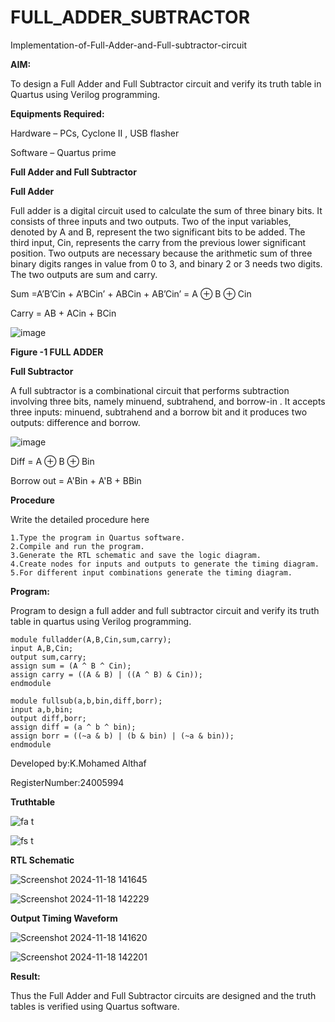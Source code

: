 # FULL_ADDER_SUBTRACTOR

Implementation-of-Full-Adder-and-Full-subtractor-circuit

**AIM:**

To design a Full Adder and Full Subtractor circuit and verify its truth table in Quartus using Verilog programming.

**Equipments Required:**

Hardware – PCs, Cyclone II , USB flasher

Software – Quartus prime

**Full Adder and Full Subtractor**

**Full Adder**

Full adder is a digital circuit used to calculate the sum of three binary bits. It consists of three inputs and two outputs. Two of the input variables, denoted by A and B, represent the two significant bits to be added. The third input, Cin, represents the carry from the previous lower significant position. Two outputs are necessary because the arithmetic sum of three binary digits ranges in value from 0 to 3, and binary 2 or 3 needs two digits. The two outputs are sum and carry.

Sum =A’B’Cin + A’BCin’ + ABCin + AB’Cin’ = A ⊕ B ⊕ Cin 

Carry = AB + ACin + BCin

![image](https://github.com/naavaneetha/FULL_ADDER_SUBTRACTOR/assets/154305477/0f30ba51-5ffb-4198-845f-18e054f675e7)

**Figure -1 FULL ADDER**

**Full Subtractor**

A full subtractor is a combinational circuit that performs subtraction involving three bits, namely minuend, subtrahend, and borrow-in . It accepts three inputs: minuend, subtrahend and a borrow bit and it produces two outputs: difference and borrow.

![image](https://github.com/naavaneetha/FULL_ADDER_SUBTRACTOR/assets/154305477/02b24f51-ab51-4304-9ad6-7b81ffc1ead5)

Diff = A ⊕ B ⊕ Bin 

Borrow out = A'Bin + A'B + BBin

**Procedure**

Write the detailed procedure here
```
1.Type the program in Quartus software. 
2.Compile and run the program.
3.Generate the RTL schematic and save the logic diagram.
4.Create nodes for inputs and outputs to generate the timing diagram. 
5.For different input combinations generate the timing diagram.
```

**Program:**

Program to design a full adder and full subtractor circuit and verify its truth table in quartus using Verilog programming.

```
module fulladder(A,B,Cin,sum,carry);
input A,B,Cin;
output sum,carry;
assign sum = (A ^ B ^ Cin);
assign carry = ((A & B) | ((A ^ B) & Cin));
endmodule
```

```
module fullsub(a,b,bin,diff,borr);
input a,b,bin;
output diff,borr;
assign diff = (a ^ b ^ bin);
assign borr = ((~a & b) | (b & bin) | (~a & bin));
endmodule
```

Developed by:K.Mohamed Althaf

RegisterNumber:24005994

**Truthtable**

![fa t](https://github.com/user-attachments/assets/5c813a0e-c8de-4129-b11f-a6b996dcb50e)

![fs t](https://github.com/user-attachments/assets/ab105be3-2883-401d-978b-b326fb812b06)


**RTL Schematic**

![Screenshot 2024-11-18 141645](https://github.com/user-attachments/assets/e020f123-66dd-4c61-b666-de79fcbae30d)

![Screenshot 2024-11-18 142229](https://github.com/user-attachments/assets/bf8d5545-f2a8-4c41-8f59-0cf54630981f)

**Output Timing Waveform**

![Screenshot 2024-11-18 141620](https://github.com/user-attachments/assets/9a597f5b-2b8c-4464-9911-51ac2dc7d542)

![Screenshot 2024-11-18 142201](https://github.com/user-attachments/assets/be86cc51-8933-4a53-a538-23ecb5511a01)

**Result:**

Thus the Full Adder and Full Subtractor circuits are designed and the truth tables is verified using Quartus software.



